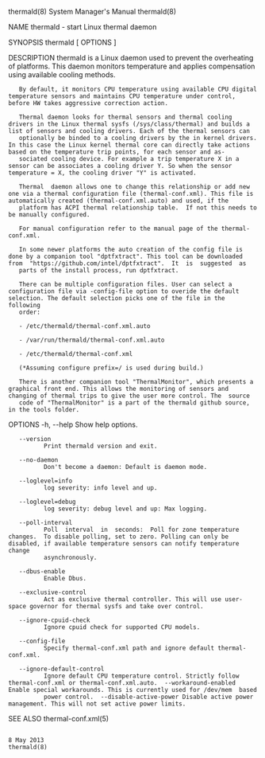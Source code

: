 thermald(8)                                                                                System Manager's Manual                                                                                thermald(8)

NAME
       thermald - start Linux thermal daemon

SYNOPSIS
       thermald  [ OPTIONS ]

DESCRIPTION
       thermald is a Linux daemon used to prevent the overheating of platforms. This daemon monitors temperature and applies compensation using available cooling methods.

       By default, it monitors CPU temperature using available CPU digital temperature sensors and maintains CPU temperature under control, before HW takes aggressive correction action.

       Thermal daemon looks for thermal sensors and thermal cooling drivers in the Linux thermal sysfs (/sys/class/thermal) and builds a list of sensors and cooling drivers. Each of the thermal sensors can
       optionally be binded to a cooling drivers by the in kernel drivers. In this case the Linux kernel thermal core can directly take actions based on the temperature trip points, for each sensor and as‐
       sociated cooling device. For example a trip temperature X in a sensor can be associates a cooling driver Y. So when the sensor temperature = X, the cooling driver "Y" is activated.

       Thermal  daemon allows one to change this relationship or add new one via a thermal configuration file (thermal-conf.xml). This file is automatically created (thermal-conf.xml.auto) and used, if the
       platform has ACPI thermal relationship table.  If not this needs to be manually configured.

       For manual configuration refer to the manual page of the thermal-conf.xml.

       In some newer platforms the auto creation of the config file is done by a companion tool "dptfxtract". This tool can be downloaded from  "https://github.com/intel/dptfxtract".  It  is  suggested  as
       parts of the install process, run dptfxtract.

       There can be multiple configuration files. User can select a configuration file via -config-file option to overide the default selection. The default selection picks one of the file in the following
       order:

       - /etc/thermald/thermal-conf.xml.auto

       - /var/run/thermald/thermal-conf.xml.auto

       - /etc/thermald/thermal-conf.xml

       (*Assuming configure prefix=/ is used during build.)

       There is another companion tool "ThermalMonitor", which presents a graphical front end. This allows the monitoring of sensors and changing of thermal trips to give the user more control. The  source
       code of "ThermalMonitor" is a part of the thermald github source, in the tools folder.

OPTIONS
       -h, --help
              Show help options.

       --version
              Print thermald version and exit.

       --no-daemon
              Don't become a daemon: Default is daemon mode.

       --loglevel=info
              log severity: info level and up.

       --loglevel=debug
              log severity: debug level and up: Max logging.

       --poll-interval
              Poll  interval  in  seconds:  Poll for zone temperature changes.  To disable polling, set to zero. Polling can only be disabled, if available temperature sensors can notify temperature change
              asynchronously.

       --dbus-enable
              Enable Dbus.

       --exclusive-control
              Act as exclusive thermal controller. This will use user-space governor for thermal sysfs and take over control.

       --ignore-cpuid-check
              Ignore cpuid check for supported CPU models.

       --config-file
              Specify thermal-conf.xml path and ignore default thermal-conf.xml.

       --ignore-default-control
              Ignore default CPU temperature control. Strictly follow thermal-conf.xml or thermal-conf.xml.auto.  --workaround-enabled Enable special workarounds. This is currently used for /dev/mem  based
              power control.  --disable-active-power Disable active power management. This will not set active power limits.

SEE ALSO
       thermal-conf.xml(5)

                                                                                                  8 May 2013                                                                                      thermald(8)
